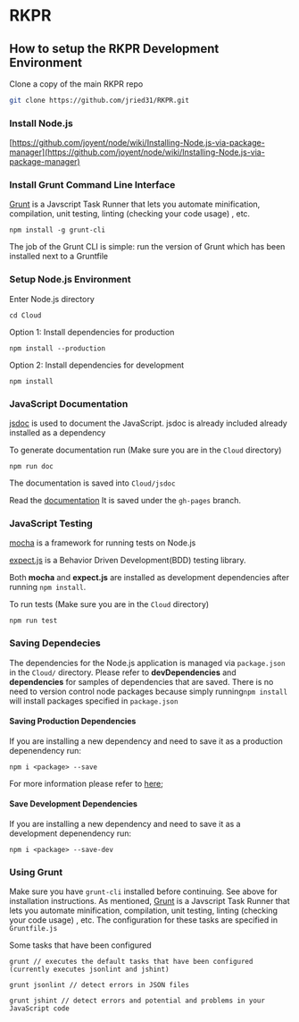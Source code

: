 <!--
    This is README is written in Markdown
    Please refer to here for an introduction to Markdown
    http://daringfireball.net/projects/markdown/
-->
RKPR
====

How to setup the RKPR Development Environment
---------------------------------------------

Clone a copy of the main RKPR repo

```bash
git clone https://github.com/jried31/RKPR.git
```

### Install Node.js

[https://github.com/joyent/node/wiki/Installing-Node.js-via-package-manager](https://github.com/joyent/node/wiki/Installing-Node.js-via-package-manager)

### Install Grunt Command Line Interface

[Grunt](http://gruntjs.com/getting-started) is a Javscript Task Runner that lets you automate minification, compilation, unit testing, linting (checking your code usage) , etc.

```
npm install -g grunt-cli
```
The job of the Grunt CLI is simple: run the version of Grunt which has been installed next to a Gruntfile

### Setup Node.js Environment 

Enter Node.js directory
```
cd Cloud
```

Option 1: Install dependencies for production
```
npm install --production
```

Option 2: Install dependencies for development 
```
npm install
```

### JavaScript Documentation

[jsdoc](http://usejsdoc.org/index.html) is used to document the JavaScript.
jsdoc is already included already installed as a dependency

To generate documentation run (Make sure you are in the ```Cloud``` directory)
```
npm run doc
```
The documentation is saved into ```Cloud/jsdoc```

Read the [documentation](http://jried31.github.io/RKPR/) 
It is saved under the `gh-pages` branch.

### JavaScript Testing
[mocha](http://mochajs.org/) is a framework for running tests on Node.js

[expect.js](https://github.com/LearnBoost/expect.js) is a Behavior Driven Development(BDD) testing library.

Both **mocha** and **expect.js** are installed as development dependencies after running ```npm install```.

To run tests (Make sure you are in the ```Cloud``` directory)

```
npm run test
```
### Saving Dependecies

The dependencies for the Node.js application is managed via ```package.json``` in the ```Cloud/``` directory.
Please refer to **devDependencies** and **dependencies** for samples of dependencies that are saved.
There is no need to version control node packages because simply running```npm install``` will install packages specified in ```package.json```

#### Saving Production Dependencies
If you are installing a new dependency and need to save it as a production depenendency run:
```
npm i <package> --save
```
For more information please refer to [here](https://www.npmjs.org/doc/cli/npm-install.html);

#### Save Development Dependencies 
If you are installing a new dependency and need to save it as a development depenendency run:
```
npm i <package> --save-dev
```

### Using Grunt

Make sure you have ```grunt-cli``` installed before continuing. See above for installation instructions.
As mentioned, [Grunt](http://gruntjs.com/getting-started) is a Javscript Task Runner that lets you automate minification, compilation, unit testing, linting (checking your code usage) , etc.
The configuration for these tasks are specified in ```Gruntfile.js```

Some tasks that have been configured
```
grunt // executes the default tasks that have been configured (currently executes jsonlint and jshint)
```
```
grunt jsonlint // detect errors in JSON files
```
```
grunt jshint // detect errors and potential and problems in your JavaScript code
```

